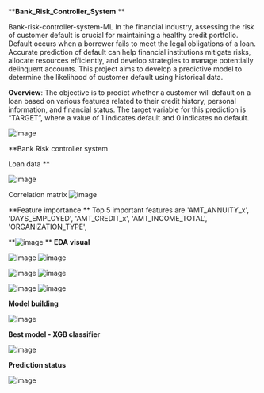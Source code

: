 ****Bank_Risk_Controller_System** **

Bank-risk-controller-system-ML In the financial industry, assessing the risk of customer default is crucial for maintaining a healthy credit portfolio. Default occurs when a borrower fails to meet the legal obligations of a loan. Accurate prediction of default can help financial institutions mitigate risks, allocate resources efficiently, and develop strategies to manage potentially delinquent accounts. This project aims to develop a predictive model to determine the likelihood of customer default using historical data.

**Overview**:
The objective is to predict whether a customer will default on a loan based on various features related to their credit history, personal information, and financial status. The target variable for this prediction is “TARGET”, where a value of 1 indicates default and 0 indicates no default.

![image](https://github.com/user-attachments/assets/3f699fc2-dd4d-446c-90d8-a91faac13182)


**Bank Risk controller system

Loan data **

![image](https://github.com/user-attachments/assets/ac352943-8cfd-466c-89ab-86cebd33b12f)




Correlation matrix
![image](https://github.com/user-attachments/assets/f6dd5a7a-9ec5-40c4-9c14-1fe1a31406be)


**Feature importance
**
Top 5 important features are
  'AMT_ANNUITY_x',
 'DAYS_EMPLOYED',
 'AMT_CREDIT_x',
 'AMT_INCOME_TOTAL',
 'ORGANIZATION_TYPE',
 
**![image](https://github.com/user-attachments/assets/27ae3593-3a6b-415d-9347-b97dafc1743c)
**
**EDA visual**

![image](https://github.com/user-attachments/assets/9a9e75d5-92ef-4c0e-9530-57d23a428a2e)                           ![image](https://github.com/user-attachments/assets/42b4a740-4b26-43cf-bfc2-fde95658cb84)

![image](https://github.com/user-attachments/assets/bafc6507-b0e6-4a19-b567-ee36b18de5a4)                                ![image](https://github.com/user-attachments/assets/7cd6645f-f966-47fb-9c4f-443b207d3a86)

![image](https://github.com/user-attachments/assets/6d4a8938-7931-4345-9c51-e6d07a9b08a5)                                 ![image](https://github.com/user-attachments/assets/5c5c2756-0e88-4198-a3d6-fa59d1cd39c1)






**Model building**

![image](https://github.com/user-attachments/assets/bc1ce348-b39c-4df7-9b2f-22289c446c58)

**Best model - XGB classifier**

![image](https://github.com/user-attachments/assets/fa284de8-c759-41c6-8f77-466e177debcf)




**Prediction status**

![image](https://github.com/user-attachments/assets/30324ad9-263c-4aca-bc17-5921ec6cb245)




